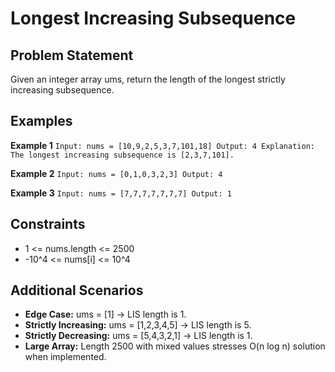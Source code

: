 ﻿# Longest Increasing Subsequence

## Problem Statement
Given an integer array 
ums, return the length of the longest strictly increasing subsequence.

## Examples

**Example 1**
`
Input: nums = [10,9,2,5,3,7,101,18]
Output: 4
Explanation: The longest increasing subsequence is [2,3,7,101].
`

**Example 2**
`
Input: nums = [0,1,0,3,2,3]
Output: 4
`

**Example 3**
`
Input: nums = [7,7,7,7,7,7,7]
Output: 1
`

## Constraints
- 1 <= nums.length <= 2500
- -10^4 <= nums[i] <= 10^4

## Additional Scenarios
- **Edge Case:** 
ums = [1] → LIS length is 1.
- **Strictly Increasing:** 
ums = [1,2,3,4,5] → LIS length is 5.
- **Strictly Decreasing:** 
ums = [5,4,3,2,1] → LIS length is 1.
- **Large Array:** Length 2500 with mixed values stresses O(n log n) solution when implemented.
